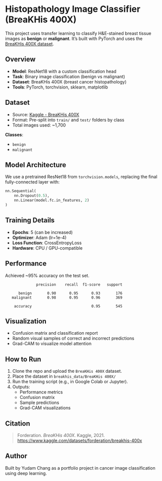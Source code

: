 # Histopathology Image Classifier (BreaKHis 400X)

This project uses transfer learning to classify H&E-stained breast tissue images as **benign** or **malignant**. It’s built with PyTorch and uses the [BreaKHis 400X dataset](https://www.kaggle.com/datasets/forderation/breakhis-400x).

## Overview

- **Model**: ResNet18 with a custom classification head  
- **Task**: Binary image classification (benign vs malignant)  
- **Dataset**: BreaKHis 400X (breast cancer histopathology)  
- **Tools**: PyTorch, torchvision, sklearn, matplotlib  

## Dataset

- Source: [Kaggle - BreaKHis 400X](https://www.kaggle.com/datasets/forderation/breakhis-400x)  
- Format: Pre-split into `train/` and `test/` folders by class  
- Total images used: ~1,700  

**Classes**:
- `benign`
- `malignant`

## Model Architecture

We use a pretrained ResNet18 from `torchvision.models`, replacing the final fully-connected layer with:

```python
nn.Sequential(
    nn.Dropout(0.5),
    nn.Linear(model.fc.in_features, 2)
)
```

## Training Details

- **Epochs**: 5 (can be increased)  
- **Optimizer**: Adam (lr=1e-4)  
- **Loss Function**: CrossEntropyLoss  
- **Hardware**: CPU / GPU-compatible  

## Performance

Achieved ~95% accuracy on the test set.

```
              precision    recall  f1-score   support

      benign       0.90      0.95      0.93       176
   malignant       0.98      0.95      0.96       369

    accuracy                           0.95       545
```

## Visualization

- Confusion matrix and classification report  
- Random visual samples of correct and incorrect predictions  
- Grad-CAM to visualize model attention  

## How to Run

1. Clone the repo and upload the `BreaKHis 400X` dataset.  
2. Place the dataset in `breakhis_data/BreaKHis 400X/`  
3. Run the training script (e.g., in Google Colab or Jupyter).  
4. Outputs:
    - Performance metrics
    - Confusion matrix
    - Sample predictions
    - Grad-CAM visualizations

## Citation

> Forderation. *BreaKHis 400X*. Kaggle, 2021. https://www.kaggle.com/datasets/forderation/breakhis-400x

## Author

Built by Yudam Chang as a portfolio project in cancer image classification using deep learning.
